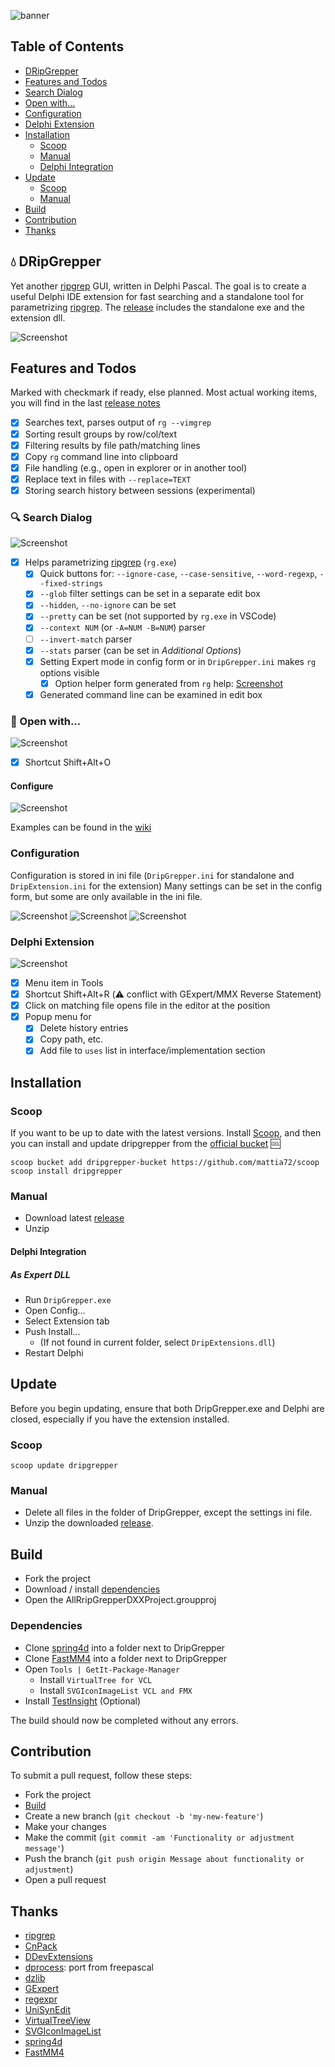 ![banner](./images/dark-banner.png)
         
## Table of Contents
- [DRipGrepper](#droplet-dripgrepper)
- [Features and Todos](#features-and-todos)
- [Search Dialog](#mag-search-dialog)
- [Open with...](#rocket-open-with)
- [Configuration](#configuration)
- [Delphi Extension](#delphi-extension)
- [Installation](#installation)
  - [Scoop](#scoop)
  - [Manual](#manual)
  - [Delphi Integration](#delphi-integration)
- [Update](#update)
  - [Scoop](#scoop-1)
  - [Manual](#manual-1)
- [Build](#build)
- [Contribution](#contribution)
- [Thanks](#thanks)

## :droplet: DRipGrepper
Yet another [ripgrep](https://github.com/BurntSushi/ripgrep) GUI, written in Delphi Pascal.
The goal is to create a useful Delphi IDE extension for fast searching and a standalone tool for parametrizing [ripgrep](https://github.com/BurntSushi/ripgrep).
The [release](https://github.com/mattia72/DRipGrepper/releases) includes the standalone exe and the extension dll.

![Screenshot](./screenshots/DripGepper_Form.png)

## Features and Todos
Marked with checkmark if ready, else planned.
Most actual working items, you will find in the last [release notes](https://github.com/mattia72/DRipGrepper/releases) 

- [x] Searches text, parses output of `rg --vimgrep` 
- [x] Sorting result groups by row/col/text
- [x] Filtering results by file path/matching lines
- [x] Copy `rg` command line into clipboard
- [x] File handling (e.g., open in explorer or in another tool)
- [x] Replace text in files with `--replace=TEXT`
- [x] Storing search history between sessions (experimental)

### :mag: Search Dialog
![Screenshot](./screenshots/SearchForm.png)

- [x] Helps parametrizing [ripgrep](https://github.com/BurntSushi/ripgrep) (`rg.exe`)
  - [x] Quick buttons for: `--ignore-case`, `--case-sensitive`, `--word-regexp`, `--fixed-strings`
  - [x] `--glob` filter settings can be set in a separate edit box
  - [x] `--hidden`, `--no-ignore` can be set
  - [x] `--pretty` can be set (not supported by `rg.exe` in VSCode)
  - [x] `--context NUM` (or `-A=NUM -B=NUM`) parser
  - [ ] `--invert-match` parser
  - [x] `--stats` parser (can be set in *Additional Options*)
  - [x] Setting Expert mode in config form or in `DripGrepper.ini` makes `rg` options visible
    - [x] Option helper form generated from `rg` help: [Screenshot](./screenshots/OptionsHelpForm.png)
  - [x] Generated command line can be examined in edit box

### :rocket: Open with...
![Screenshot](./screenshots/OpenWith.png)
- [x] Shortcut Shift+Alt+O 

#### Configure
![Screenshot](./screenshots/ConfigureOpenWith.png)

Examples can be found in the [wiki](https://github.com/mattia72/DRipGrepper/wiki/Open-With...-help-and-samples)

### Configuration
Configuration is stored in ini file (`DripGrepper.ini` for standalone and `DripExtension.ini` for the extension)
Many settings can be set in the config form, but some are only available in the ini file.

![Screenshot](./screenshots/Config_General.png)
![Screenshot](./screenshots/Config_Appearance.png)
![Screenshot](./screenshots/Config_Extension.png)

### Delphi Extension 
![Screenshot](./screenshots/DripExtension.png)

- [x] Menu item in Tools 
- [x] Shortcut Shift+Alt+R (:warning: conflict with GExpert/MMX Reverse Statement)
- [x] Click on matching file opens file in the editor at the position
- [x] Popup menu for
  - [x] Delete history entries
  - [x] Copy path, etc.
  - [x] Add file to `uses` list in interface/implementation section

## Installation 

### Scoop
If you want to be up to date with the latest versions.
Install [Scoop](https://scoop.sh), and then you can install and update dripgrepper from the
[official bucket](https://github.com/mattia72/scoop) :cool:

```
scoop bucket add dripgrepper-bucket https://github.com/mattia72/scoop
scoop install dripgrepper
```

### Manual
* Download latest [release](https://github.com/mattia72/DRipGrepper/releases)
* Unzip

#### Delphi Integration
##### As Expert DLL  
* Run `DripGrepper.exe`
* Open Config...
* Select Extension tab
* Push Install... 
  * (If not found in current folder, select `DripExtensions.dll`)
* Restart Delphi

## Update
Before you begin updating, ensure that both DripGrepper.exe and Delphi are closed, especially if you have the extension installed. 
### Scoop
```
scoop update dripgrepper
```
### Manual
* Delete all files in the folder of DripGrepper, except the settings ini file.
* Unzip the downloaded [release](https://github.com/mattia72/DRipGrepper/releases).
  
## Build
* Fork the project
* Download / install [dependencies](#dependencies)
* Open the AllRripGrepperDXXProject.groupproj

### Dependencies
* Clone [spring4d](https://bitbucket.org/sglienke/spring4d) into a folder next to DripGrepper
* Clone [FastMM4](https://github.com/pleriche/FastMM4) into a folder next to DripGrepper
* Open `Tools | GetIt-Package-Manager` 
  * Install `VirtualTree for VCL`
  * Install `SVGIconImageList VCL and FMX`
* Install [TestInsight](https://files.spring4d.com/TestInsight/latest/TestInsightSetup.zip)  (Optional)
  
The build should now be completed without any errors.

## Contribution
To submit a pull request, follow these steps:

* Fork the project 
* [Build](#build)
* Create a new branch (`git checkout -b 'my-new-feature'`)
* Make your changes
* Make the commit (`git commit -am 'Functionality or adjustment message'`)
* Push the branch (`git push origin Message about functionality or adjustment`)
* Open a pull request

## Thanks
-  [ripgrep](https://github.com/BurntSushi/ripgrep)
-  [CnPack](https://www.cnpack.org)
-  [DDevExtensions](https://github.com/ahausladen/DDevExtensions)
-  [dprocess](https://stackoverflow.com/a/45029879/2923283): port from freepascal
-  [dzlib](https://sourceforge.net/p/dzlib/code/HEAD/tree)
-  [GExpert](https://www.gexperts.org/download)
-  [regexpr](https://regex.sorokin.engineer/en/latest/)
-  [UniSynEdit](https://sourceforge.net/projects/synedit)
-  [VirtualTreeView](https://github.com/TurboPack/VirtualTreeView)
-  [SVGIconImageList](https://github.com/EtheaDev/SVGIconImageList)
-  [spring4d](https://bitbucket.org/sglienke/spring4d)
-  [FastMM4](https://github.com/pleriche/FastMM4) 
